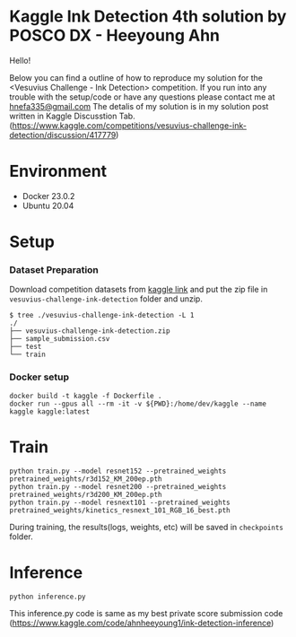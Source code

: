 # Kaggle Ink Detection 4th solution by POSCO DX - Heeyoung Ahn


Hello!

Below you can find a outline of how to reproduce my solution for the <Vesuvius Challenge - Ink Detection> competition.
If you run into any trouble with the setup/code or have any questions please contact me at hnefa335@gmail.com
The detalis of my solution is in my solution post written in Kaggle Discusstion Tab.(https://www.kaggle.com/competitions/vesuvius-challenge-ink-detection/discussion/417779)


# Environment
- Docker 23.0.2
- Ubuntu 20.04


# Setup

### Dataset Preparation
Download competition datasets from [kaggle link](https://www.kaggle.com/competitions/vesuvius-challenge-ink-detection/data)
and put the zip file in ```vesuvius-challenge-ink-detection``` folder and unzip.

```
$ tree ./vesuvius-challenge-ink-detection -L 1
./
├── vesuvius-challenge-ink-detection.zip
├── sample_submission.csv
├── test
└── train
```

### Docker setup
``` 
docker build -t kaggle -f Dockerfile . 
docker run --gpus all --rm -it -v ${PWD}:/home/dev/kaggle --name kaggle kaggle:latest
```

# Train
```
python train.py --model resnet152 --pretrained_weights pretrained_weights/r3d152_KM_200ep.pth
python train.py --model resnet200 --pretrained_weights pretrained_weights/r3d200_KM_200ep.pth
python train.py --model resnext101 --pretrained_weights pretrained_weights/kinetics_resnext_101_RGB_16_best.pth 
```

During training, the results(logs, weights, etc) will be saved in ```checkpoints``` folder.


# Inference
```
python inference.py
```

This inference.py code is same as my best private score submission code (https://www.kaggle.com/code/ahnheeyoung1/ink-detection-inference)



